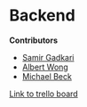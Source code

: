 # Backend
**Contributors**

- [Samir Gadkari](https://github.com/samirgadkari)
- [Albert Wong](http://github.com/albert-h-wong)
- [Michael Beck](http://github.com/brit228)

[Link to trello board](https://trello.com/b/VX0UcKdA/labs-12-crime-statistics)
